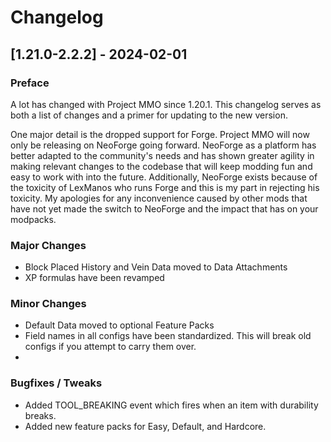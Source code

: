 # Changelog

## [1.21.0-2.2.2] - 2024-02-01
### Preface
A lot has changed with Project MMO since 1.20.1.  This changelog serves as both a list of changes and a primer for updating to the new version.  

One major detail is the dropped support for Forge.  Project MMO will now only be releasing on NeoForge going forward.  NeoForge as a platform has better adapted to the community's needs and has shown greater agility in making relevant changes to the codebase that will keep modding fun and easy to work with into the future.  Additionally, NeoForge exists because of the toxicity of LexManos who runs Forge and this is my part in rejecting his toxicity.  My apologies for any inconvenience caused by other mods that have not yet made the switch to NeoForge and the impact that has on your modpacks.

### Major Changes
- Block Placed History and Vein Data moved to Data Attachments
- XP formulas have been revamped

### Minor Changes
- Default Data moved to optional Feature Packs
- Field names in all configs have been standardized.  This will break old configs if you attempt to carry them over.
- 

### Bugfixes / Tweaks
- Added TOOL_BREAKING event which fires when an item with durability breaks.
- Added new feature packs for Easy, Default, and Hardcore.

